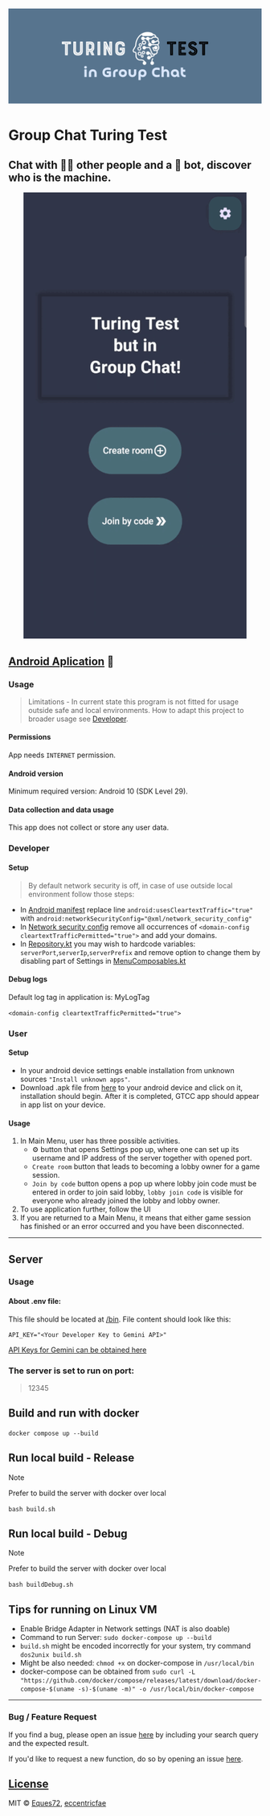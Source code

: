 
# ![Logo](https://github.com/Eques72/GroupChatTuringTest/blob/main/resources/Logo.png)
# Group Chat Turing Test

Chat with :blond_haired_man: other people and a :robot: bot, discover who is the machine.
---
<p align="center">
  <img src="resources/showcase.gif" alt="gif goes here"/>
</p>

## [Android Aplication](https://github.com/Eques72/GroupChatTuringTest/blob/main/android) :iphone:
### Usage
> Limitations - In current state this program is not fitted for usage outside safe and local environments. How to adapt this project to broader usage see [Developer](https://github.com/Eques72/GroupChatTuringTest?tab=readme-ov-file#developer).

#### Permissions
App needs `INTERNET` permission. 
#### Android version
Minimum required version: Android 10 (SDK Level 29).
#### Data collection and data usage
This app does not collect or store any user data.
### Developer
#### Setup
> By default network security is off, in case of use outside local environment follow those steps:
- In [Android manifest](https://github.com/Eques72/GroupChatTuringTest/blob/main/android/app/src/main/AndroidManifest.xml) replace line `android:usesCleartextTraffic="true"`  with `android:networkSecurityConfig="@xml/network_security_config"`
- In [Network security config](https://github.com/Eques72/GroupChatTuringTest/blob/main/android/app/src/main/res/xml/network_security_config.xml) remove all occurrences  of `<domain-config cleartextTrafficPermitted="true">` and add your domains.
- In [Repository.kt](https://github.com/Eques72/GroupChatTuringTest/blob/main/android/app/src/main/java/com/adrians/groupchatturing/Repository.kt) you may wish to hardcode variables: `serverPort`,`serverIp`,`serverPrefix` and remove option to change them by disabling part of Settings in [MenuComposables.kt]()
#### Debug logs
Default log tag in application is: MyLogTag

```<domain-config cleartextTrafficPermitted="true">```
### User
#### Setup
- In your android device settings enable installation from unknown sources `"Install unknown apps"`.
- Download .apk file from [here](https://github.com/Eques72/GroupChatTuringTest/releases) to your android device and click on it, installation should begin. After it is completed, GTCC app should appear in app list on your device.
#### Usage 
1. In Main Menu, user has three possible activities. 
   - :gear: button that opens Settings pop up, where one can set up its username and IP address of the server together with opened port.
   - `Create room`  button that leads to becoming a lobby owner for a game session.
   - `Join by code` button opens a pop up where lobby join code must be entered in order to join said lobby, `lobby join code` is visible for everyone who already joined the lobby and lobby owner. 
2. To use application further, follow the UI
3. If you are returned to a Main Menu, it means that either game session has finished or an error occurred and you have been disconnected.

---

## Server
### Usage
#### About .env file:
This file should be located at [/bin](https://github.com/Eques72/GroupChatTuringTest/blob/main/server/bin). File content should look like this:
```
API_KEY="<Your Developer Key to Gemini API>"
```
[API Keys for Gemini can be obtained here](https://ai.google.dev/)

### The server is set to run on port: 
> 12345

## Build and run with docker
`docker compose up --build` 

## Run local build - Release
> [!NOTE]  
> Prefer to build the server with docker over local

```bash build.sh```

## Run local build - Debug
> [!NOTE]  
> Prefer to build the server with docker over local

```bash buildDebug.sh```

## Tips for running on Linux VM
- Enable Bridge Adapter in Network settings (NAT is also doable)
- Command to run Server: `sudo docker-compose up --build`
- `build.sh` might be encoded incorrectly for your system, try command `dos2unix build.sh`
- Might be also needed: `chmod +x` on docker-compose in `/usr/local/bin`
- docker-compose can be obtained from `sudo curl -L "https://github.com/docker/compose/releases/latest/download/docker-compose-$(uname -s)-$(uname -m)" -o /usr/local/bin/docker-compose`

---

### Bug / Feature Request

If you find a bug, please open an issue [here](https://github.com/Eques72/GroupChatTuringTest/issues/new) by including your search query and the expected result.

If you'd like to request a new function, do so by opening an issue [here](https://github.com/Eques72/GroupChatTuringTest/issues/new).

## [License](https://github.com/Eques72/GroupChatTuringTest/blob/main/LICENSE)
MIT © [Eques72](https://github.com/Eques72),  [eccentricfae](https://github.com/eccentricfae)

